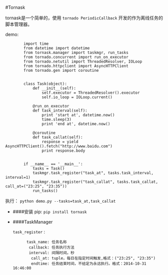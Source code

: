 #Tornask

tornask是一个简单的，使用 `tornado PeriodicCallback` 开发的作为离线任务的脚本管理器。

demo:
        

            import time
            from datetime import datetime
            from tornask.manager import taskmgr, run_tasks
            from tornado.concurrent import run_on_executor
            from tornado.netutil import ThreadedResolver, IOLoop
            from tornado.httpclient import AsyncHTTPClient
            from tornado.gen import coroutine
            
            
            class Task(object):
                def __init__(self):
                    self.executor = ThreadedResolver().executor
                    self.io_loop = IOLoop.current()
            
                @run_on_executor
                def task_interval(self):
                    print 'start at', datetime.now()
                    time.sleep(3)
                    print 'end at', datetime.now()
            
                @coroutine
                def task_callat(self):
                    response = yield AsyncHTTPClient().fetch("http://www.baidu.com")
                    print response.body
            
            
            if __name__ == '__main__':
                tasks = Task()
                taskmgr.task_register("task_at", tasks.task_interval, interval=1)
                taskmgr.task_register("task_callat", tasks.task_callat, call_at=("23:25", "23:35"))
                run_tasks()


执行： `python demo.py --tasks=task_at,task_callat`  

* ####安装
    pip: `pip install tornask`

* ####TaskManager

	`task_register` : 
		
			task_name: 任务名称
			 callback: 任务执行方法
			 interval: 间隔时间，秒
			  call_at: tuple，每日在指定时间触发,格式：("23:25", "23:35")
			  endtime: 任务结束时间，不给定为永远执行。格式：2014-10-31 16:46:00
